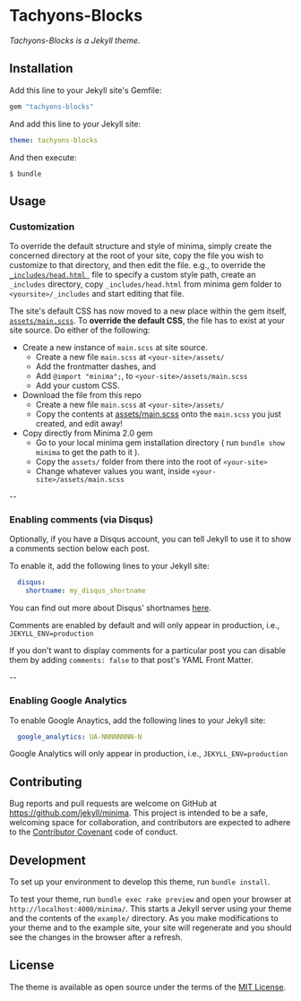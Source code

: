 # Tachyons-Blocks

*Tachyons-Blocks is a Jekyll theme*.

## Installation

Add this line to your Jekyll site's Gemfile:

```ruby
gem "tachyons-blocks"
```

And add this line to your Jekyll site:

```yaml
theme: tachyons-blocks
```

And then execute:

    $ bundle


## Usage

### Customization

To override the default structure and style of minima, simply create the concerned directory at the root of your site, copy the file you wish to customize to that directory, and then edit the file.
e.g., to override the [`_includes/head.html `](_includes/head.html) file to specify a custom style path, create an `_includes` directory, copy `_includes/head.html` from minima gem folder to `<yoursite>/_includes` and start editing that file.

The site's default CSS has now moved to a new place within the gem itself, [`assets/main.scss`](assets/main.scss). To **override the default CSS**, the file has to exist at your site source. Do either of the following:
- Create a new instance of `main.scss` at site source.
  - Create a new file `main.scss` at `<your-site>/assets/`
  - Add the frontmatter dashes, and
  - Add `@import "minima";`, to `<your-site>/assets/main.scss`
  - Add your custom CSS.
- Download the file from this repo
  - Create  a new file `main.scss` at `<your-site>/assets/`
  - Copy the contents at [assets/main.scss](assets/main.scss) onto the `main.scss` you just created, and edit away!
- Copy directly from Minima 2.0 gem
  - Go to your local minima gem installation directory ( run `bundle show minima` to get the path to it ).
  - Copy the `assets/` folder from there into the root of `<your-site>`
  - Change whatever values you want, inside `<your-site>/assets/main.scss`

--

### Enabling comments (via Disqus)

Optionally, if you have a Disqus account, you can tell Jekyll to use it to show a comments section below each post.

To enable it, add the following lines to your Jekyll site:

```yaml
  disqus:
    shortname: my_disqus_shortname
```

You can find out more about Disqus' shortnames [here](https://help.disqus.com/customer/portal/articles/466208).

Comments are enabled by default and will only appear in production, i.e., `JEKYLL_ENV=production`

If you don't want to display comments for a particular post you can disable them by adding `comments: false` to that post's YAML Front Matter.

--

### Enabling Google Analytics

To enable Google Anaytics, add the following lines to your Jekyll site:

```yaml
  google_analytics: UA-NNNNNNNN-N
```

Google Analytics will only appear in production, i.e., `JEKYLL_ENV=production`

## Contributing

Bug reports and pull requests are welcome on GitHub at https://github.com/jekyll/minima. This project is intended to be a safe, welcoming space for collaboration, and contributors are expected to adhere to the [Contributor Covenant](http://contributor-covenant.org) code of conduct.

## Development

To set up your environment to develop this theme, run `bundle install`.

To test your theme, run `bundle exec rake preview` and open your browser at `http://localhost:4000/minima/`. This starts a Jekyll server using your theme and the contents of the `example/` directory. As you make modifications to your theme and to the example site, your site will regenerate and you should see the changes in the browser after a refresh.

## License

The theme is available as open source under the terms of the [MIT License](http://opensource.org/licenses/MIT).
